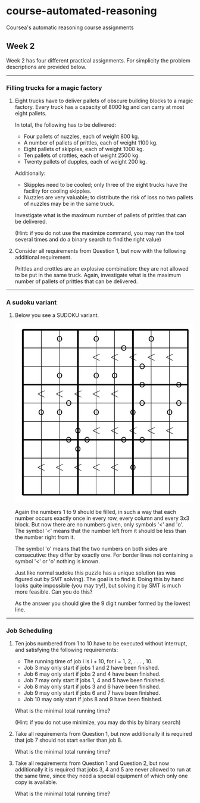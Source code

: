 # course-automated-reasoning

Coursea's automatic reasoning course assignments

## Week 2

Week 2 has four different practical assignments. For simplicity the problem descriptions are provided below.

---
### Filling trucks for a magic factory

 1. Eight trucks have to deliver pallets of obscure building blocks
    to a magic factory. Every truck has a capacity of 8000 kg and can
    carry at most eight pallets. 
    
    In total, the following has to be delivered:

    * Four pallets of nuzzles, each of weight 800 kg.
    * A number of pallets of prittles, each of weight 1100 kg.
    * Eight pallets of skipples, each of weight 1000 kg.
    * Ten pallets of crottles, each of weight 2500 kg.
    * Twenty pallets of dupples, each of weight 200 kg.

    Additionally:

    * Skipples need to be cooled; only three of the 
    eight trucks have the facility for cooling skipples.
    * Nuzzles are very valuable; to distribute the risk of
      loss no two pallets of nuzzles may be in the same truck.

    Investigate what is the maximum number of pallets of prittles
    that can be delivered.

    (Hint: if you do not use the maximize command, you may run the
     tool several times and do a binary search to find the right value)

 2. Consider all requirements from Question 1, but now with the following
    additional requirement.

    Prittles and crottles are an explosive combination: they are not allowed
    to be put in the same truck.
    Again, investigate what is the maximum number of pallets of prittles that
    can be delivered.

---
### A sudoku variant

 1. Below you see a SUDOKU variant.

    ![Sudoku variant image](img/sudoku_variant.jpg)

    Again the numbers 1 to 9 should be filled, in such a way that each number
    occurs exactly once in every row, every column and every 3x3 block. But
    now there are no numbers given, only symbols '<' and 'o'. The symbol 
    '<' means that the number left from it should be less than the number right
    from it.

    The symbol 'o' means that the two numbers on both sides are consecutive:
    they differ by exactly one. For border lines not containing a symbol '<'
    or 'o' nothing is known. 

    Just like normal sudoku this puzzle has a unique solution (as was 
    figured out by SMT solving). The goal is to find it. Doing this by hand
    looks quite impossible (you may try!), but solving it by SMT is much 
    more feasible. Can you do this?

    As the answer you should give the 9 digit number formed by the lowest line. 
    
---
### Job Scheduling

 1. Ten jobs numbered from 1 to 10 have to be executed without interrupt, and
    satisfying the following requirements:
   
    * The running time of job i is i + 10, for i = 1, 2, . . . , 10.
    *  Job 3 may only start if jobs 1 and 2 have been finished.
    * Job 6 may only start if jobs 2 and 4 have been finished.
    * Job 7 may only start if jobs 1, 4 and 5 have been finished.
    * Job 8 may only start if jobs 3 and 6 have been finished.
    * Job 9 may only start if jobs 6 and 7 have been finished.
    * Job 10 may only start if jobs 8 and 9 have been finished.

    What is the minimal total running time?

    (Hint: if you do not use minimize, you may do this by binary search)

 2. Take all requirements from Question 1, but now additionally it is 
    required that job 7 should not start earlier than job 8.

    What is the minimal total running time?
   
 3. Take all requirements from Question 1 and Question 2, but now
    additionally it is required that jobs 3, 4 and 5 are never allowed to
    run at the same time, since they need a special equipment of which only
    one copy is available.

    What is the minimal total running time?


